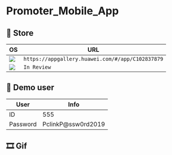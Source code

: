 # Promoter_Mobile_App

## 🛒 Store


OS | URL
------------ | -------------
<img src="https://img.shields.io/badge/Android-3DDC84?style=for-the-badge&logo=android&logoColor=white" /> | `https://appgallery.huawei.com/#/app/C102837879`
<img src="https://img.shields.io/badge/App_Store-0D96F6?style=for-the-badge&logo=app-store&logoColor=white" /> | `In Review`

## 📝  Demo user 



 User| Info
------------ | -------------
ID | 555
Password | PclinkP@ssw0rd2019


## 🎞 Gif


